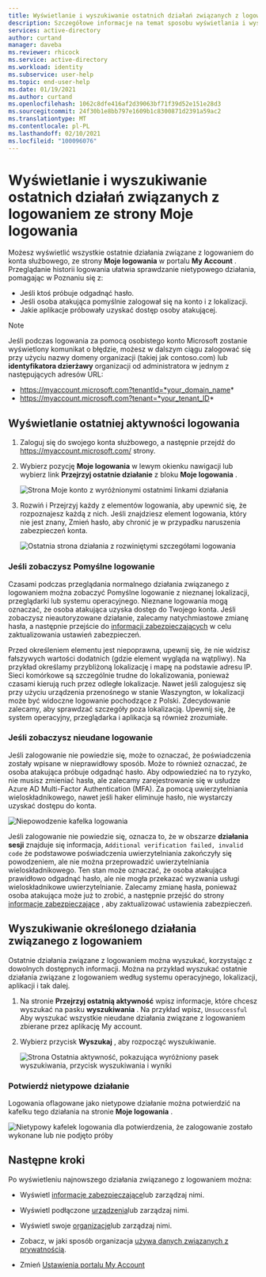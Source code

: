 ```yaml
---
title: Wyświetlanie i wyszukiwanie ostatnich działań związanych z logowaniem ze strony Moje logowania — Azure Active Directory | Microsoft Docs
description: Szczegółowe informacje na temat sposobu wyświetlania i wyszukiwania ostatnich działań związanych z logowaniem ze strony Moje logowania w portalu My account.
services: active-directory
author: curtand
manager: daveba
ms.reviewer: rhicock
ms.service: active-directory
ms.workload: identity
ms.subservice: user-help
ms.topic: end-user-help
ms.date: 01/19/2021
ms.author: curtand
ms.openlocfilehash: 1062c8dfe416af2d39063bf71f39d52e151e28d3
ms.sourcegitcommit: 24f30b1e8bb797e1609b1c8300871d2391a59ac2
ms.translationtype: MT
ms.contentlocale: pl-PL
ms.lasthandoff: 02/10/2021
ms.locfileid: "100096076"
---
```

# <a name="view-and-search-your-recent-sign-in-activity-from-the-my-sign-ins-page"></a>Wyświetlanie i wyszukiwanie ostatnich działań związanych z logowaniem ze strony Moje logowania

Możesz wyświetlić wszystkie ostatnie działania związane z logowaniem do konta służbowego, ze strony **Moje logowania** w portalu **My Account** . Przeglądanie historii logowania ułatwia sprawdzanie nietypowego działania, pomagając w Poznaniu się z:

- Jeśli ktoś próbuje odgadnąć hasło.
- Jeśli osoba atakująca pomyślnie zalogował się na konto i z lokalizacji.
- Jakie aplikacje próbowały uzyskać dostęp osoby atakującej.

>[!Note]
> Jeśli podczas logowania za pomocą osobistego konto Microsoft zostanie wyświetlony komunikat o błędzie, możesz w dalszym ciągu zalogować się przy użyciu nazwy domeny organizacji (takiej jak contoso.com) lub **identyfikatora dzierżawy** organizacji od administratora w jednym z następujących adresów URL:
>
>   - https://myaccount.microsoft.com?tenantId=*your_domain_name*
>   - https://myaccount.microsoft.com?tenant=*your_tenant_ID*

## <a name="view-your-recent-sign-in-activity"></a>Wyświetlanie ostatniej aktywności logowania

1. Zaloguj się do swojego konta służbowego, a następnie przejdź do https://myaccount.microsoft.com/ strony.

2. Wybierz pozycję **Moje logowania** w lewym okienku nawigacji lub wybierz link **Przejrzyj ostatnie działanie** z bloku **Moje logowania** .

    ![Strona Moje konto z wyróżnionymi ostatnimi linkami działania](media/my-account-portal/my-account-portal-sign-ins.png)

3. Rozwiń i Przejrzyj każdy z elementów logowania, aby upewnić się, że rozpoznajesz każdą z nich. Jeśli znajdziesz element logowania, który nie jest znany, Zmień hasło, aby chronić je w przypadku naruszenia zabezpieczeń konta.

    ![Ostatnia strona działania z rozwiniętymi szczegółami logowania](media/my-account-portal-sign-ins-page/recent-activity.png)

### <a name="if-you-see-a-successful-sign-in"></a>Jeśli zobaczysz Pomyślne logowanie

Czasami podczas przeglądania normalnego działania związanego z logowaniem można zobaczyć Pomyślne logowanie z nieznanej lokalizacji, przeglądarki lub systemu operacyjnego. Nieznane logowania mogą oznaczać, że osoba atakująca uzyska dostęp do Twojego konta. Jeśli zobaczysz nieautoryzowane działanie, zalecamy natychmiastowe zmianę hasła, a następnie przejście do [informacji zabezpieczających](https://mysignins.microsoft.com/security-info) w celu zaktualizowania ustawień zabezpieczeń.

Przed określeniem elementu jest niepoprawna, upewnij się, że nie widzisz fałszywych wartości dodatnich (gdzie element wygląda na wątpliwy). Na przykład określamy przybliżoną lokalizację i mapę na podstawie adresu IP. Sieci komórkowe są szczególnie trudne do lokalizowania, ponieważ czasami kierują ruch przez odległe lokalizacje. Nawet jeśli zalogujesz się przy użyciu urządzenia przenośnego w stanie Waszyngton, w lokalizacji może być widoczne logowanie pochodzące z Polski. Zdecydowanie zalecamy, aby sprawdzać szczegóły poza lokalizacją. Upewnij się, że system operacyjny, przeglądarka i aplikacja są również zrozumiałe.

### <a name="if-you-see-an-unsuccessful-sign-in"></a>Jeśli zobaczysz nieudane logowanie

Jeśli zalogowanie nie powiedzie się, może to oznaczać, że poświadczenia zostały wpisane w nieprawidłowy sposób. Może to również oznaczać, że osoba atakująca próbuje odgadnąć hasło. Aby odpowiedzieć na to ryzyko, nie musisz zmieniać hasła, ale zalecamy zarejestrowanie się w usłudze Azure AD Multi-Factor Authentication (MFA). Za pomocą uwierzytelniania wieloskładnikowego, nawet jeśli haker eliminuje hasło, nie wystarczy uzyskać dostępu do konta.

![Niepowodzenie kafelka logowania](media/my-account-portal-sign-ins-page/unsuccessful.png)

Jeśli zalogowanie nie powiedzie się, oznacza to, że w obszarze **działania sesji** znajduje się informacja, `Additional verification failed, invalid code` że podstawowe poświadczenia uwierzytelniania zakończyły się powodzeniem, ale nie można przeprowadzić uwierzytelniania wieloskładnikowego. Ten stan może oznaczać, że osoba atakująca prawidłowo odgadnąć hasło, ale nie mogła przekazać wyzwania usługi wieloskładnikowe uwierzytelnianie. Zalecamy zmianę hasła, ponieważ osoba atakująca może już to zrobić, a następnie przejść do strony [informacje zabezpieczające](https://mysignins.microsoft.com/security-info) , aby zaktualizować ustawienia zabezpieczeń.

## <a name="search-for-specific-sign-in-activity"></a>Wyszukiwanie określonego działania związanego z logowaniem

Ostatnie działania związane z logowaniem można wyszukać, korzystając z dowolnych dostępnych informacji. Można na przykład wyszukać ostatnie działania związane z logowaniem według systemu operacyjnego, lokalizacji, aplikacji i tak dalej.

1. Na stronie **Przejrzyj ostatnią aktywność** wpisz informacje, które chcesz wyszukać na pasku **wyszukiwania** . Na przykład wpisz, `Unsuccessful` Aby wyszukać wszystkie nieudane działania związane z logowaniem zbierane przez aplikację My account.

2. Wybierz przycisk **Wyszukaj** , aby rozpocząć wyszukiwanie.

    ![Strona Ostatnia aktywność, pokazująca wyróżniony pasek wyszukiwania, przycisk wyszukiwania i wyniki](media/my-account-portal-sign-ins-page/sign-in-search.png)

### <a name="confirm-unusual-activity"></a>Potwierdź nietypowe działanie

Logowania oflagowane jako nietypowe działanie można potwierdzić na kafelku tego działania na stronie **Moje logowania** .

![Nietypowy kafelek logowania dla potwierdzenia, że zalogowanie zostało wykonane lub nie podjęto próby](media/my-account-portal-sign-ins-page/this-wasnt-me.png)

## <a name="next-steps"></a>Następne kroki

Po wyświetleniu najnowszego działania związanego z logowaniem można:

- Wyświetl [informacje zabezpieczające](./security-info-setup-signin.md)lub zarządzaj nimi.

- Wyświetl podłączone [urządzenia](my-account-portal-devices-page.md)lub zarządzaj nimi.

- Wyświetl swoje [organizacje](my-account-portal-organizations-page.md)lub zarządzaj nimi.

- Zobacz, w jaki sposób organizacja [używa danych związanych z prywatnością](my-account-portal-privacy-page.md).

- Zmień [Ustawienia portalu My Account](my-account-portal-settings.md)